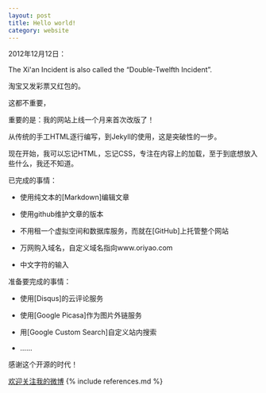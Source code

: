 ```yaml
---
layout: post
title: Hello world!
category: website
---
```

2012年12月12日：

The Xi'an Incident is also called the “Double-Twelfth Incident”.

淘宝又发彩票又红包的。

这都不重要，

重要的是：我的网站上线一个月来首次改版了！

从传统的手工HTML逐行编写，到Jekyll的使用，这是突破性的一步。

现在开始，我可以忘记HTML，忘记CSS，专注在内容上的加载，至于到底想放入些什么，我还不知道。

已完成的事情：

* 使用纯文本的[Markdown]编辑文章

* 使用github维护文章的版本

* 不用租一个虚拟空间和数据库服务，而就在[GitHub]上托管整个网站

* 万网购入域名，自定义域名指向www.oriyao.com

* 中文字符的输入

准备要完成的事情：

* 使用[Disqus]的云评论服务

* 使用[Google Picasa]作为图片外链服务

* 用[Google Custom Search]自定义站内搜索

* ……

感谢这个开源的时代！

[欢迎关注我的微博](http://weibo.com/914502294/home?wvr=5&c=spr_qdhz_bd_baidusmt_weibo_s)
{% include references.md %}